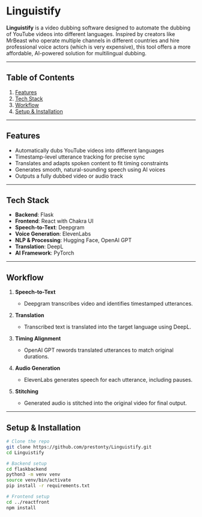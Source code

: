 # Linguistify

**Linguistify** is a video dubbing software designed to automate the dubbing of YouTube videos into different languages. Inspired by creators like MrBeast who operate multiple channels in different countries and hire professional voice actors (which is very expensive), this tool offers a more affordable, AI-powered solution for multilingual dubbing.

---

## Table of Contents

1. [Features](#features)  
2. [Tech Stack](#tech-stack)  
3. [Workflow](#workflow)  
4. [Setup & Installation](#setup--installation)  

---

## Features

- Automatically dubs YouTube videos into different languages
- Timestamp-level utterance tracking for precise sync
- Translates and adapts spoken content to fit timing constraints
- Generates smooth, natural-sounding speech using AI voices
- Outputs a fully dubbed video or audio track

---

## Tech Stack

- **Backend**: Flask  
- **Frontend**: React with Chakra UI  
- **Speech-to-Text**: Deepgram  
- **Voice Generation**: ElevenLabs  
- **NLP & Processing**: Hugging Face, OpenAI GPT  
- **Translation**: DeepL  
- **AI Framework**: PyTorch

---

## Workflow

1. **Speech-to-Text**  
   - Deepgram transcribes video and identifies timestamped utterances.

2. **Translation**  
   - Transcribed text is translated into the target language using DeepL.

3. **Timing Alignment**  
   - OpenAI GPT rewords translated utterances to match original durations.

4. **Audio Generation**  
   - ElevenLabs generates speech for each utterance, including pauses.

5. **Stitching**  
   - Generated audio is stitched into the original video for final output.

---

## Setup & Installation

```bash
# Clone the repo
git clone https://github.com/prestonty/Linguistify.git
cd Linguistify

# Backend setup
cd flaskbackend
python3 -m venv venv
source venv/bin/activate
pip install -r requirements.txt

# Frontend setup
cd ../reactfront
npm install
